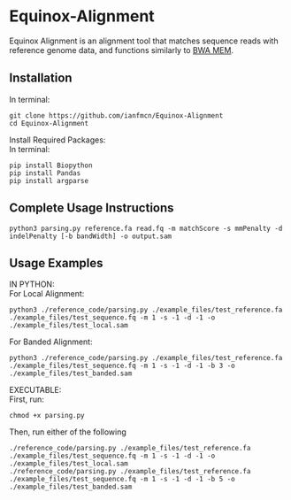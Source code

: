# Equinox-Alignment
Equinox Alignment is an alignment tool that matches sequence reads with reference genome data, and functions similarly to [BWA MEM](https://github.com/lh3/bwa).

## Installation
In terminal:
```
git clone https://github.com/ianfmcn/Equinox-Alignment
cd Equinox-Alignment
```
Install Required Packages:\
In terminal:
```
pip install Biopython
pip install Pandas
pip install argparse
```
## Complete Usage Instructions
```
python3 parsing.py reference.fa read.fq -m matchScore -s mmPenalty -d indelPenalty [-b bandWidth] -o output.sam
```

## Usage Examples
IN PYTHON:\
For Local Alignment:
```
python3 ./reference_code/parsing.py ./example_files/test_reference.fa ./example_files/test_sequence.fq -m 1 -s -1 -d -1 -o ./example_files/test_local.sam
```
For Banded Alignment:
```
python3 ./reference_code/parsing.py ./example_files/test_reference.fa ./example_files/test_sequence.fq -m 1 -s -1 -d -1 -b 3 -o ./example_files/test_banded.sam
```

EXECUTABLE:\
First, run:
```
chmod +x parsing.py
```
Then, run either of the following
```
./reference_code/parsing.py ./example_files/test_reference.fa ./example_files/test_sequence.fq -m 1 -s -1 -d -1 -o ./example_files/test_local.sam
./reference_code/parsing.py ./example_files/test_reference.fa ./example_files/test_sequence.fq -m 1 -s -1 -d -1 -b 5 -o ./example_files/test_banded.sam
```
